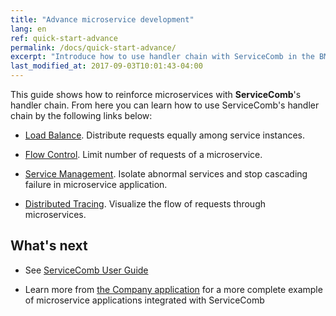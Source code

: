 ```yaml
---
title: "Advance microservice development"
lang: en
ref: quick-start-advance
permalink: /docs/quick-start-advance/
excerpt: "Introduce how to use handler chain with ServiceComb in the BMI application"
last_modified_at: 2017-09-03T10:01:43-04:00
---
```


This guide shows how to reinforce microservices with **ServiceComb**\'s handler chain. From here you can learn how to use ServiceComb\'s handler chain by the following links below:

* [Load Balance](/docs/quick-start-advance/load-balance/). Distribute requests equally among service instances.

* [Flow Control](/docs/quick-start-advance/flow-control/). Limit number of requests of a microservice.

* [Service Management](/docs/quick-start-advance/service-management). Isolate abnormal services and stop cascading failure in microservice application.

* [Distributed Tracing](/docs/quick-start-advance/distributed-tracing). Visualize the flow of requests through microservices.

## What's next

* See [ServiceComb User Guide](/users/)

* Learn more from [the Company application](/docs/linuxcon-workshop-demo/) for a more complete example of microservice applications integrated with ServiceComb
